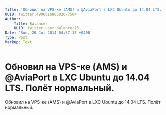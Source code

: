 ```yaml
---
Title: 'Обновил на VPS-ке (AMS) и @AviaPort в LXC Ubuntu до 14.04 LTS. Полёт нормальный.'
UUID: twitter.490661680502677504
Author:
    Title: Balancer
    UUID: twitter.user.balancer73
Date: 'Sun, 20 Jul 2014 04:57:15 +0400'
Type: Post
Markup: Text
---
```


# Обновил на VPS-ке (AMS) и @AviaPort в LXC Ubuntu до 14.04 LTS. Полёт нормальный.

Обновил на VPS-ке (AMS) и @AviaPort в LXC Ubuntu до 14.04
LTS. Полёт нормальный.